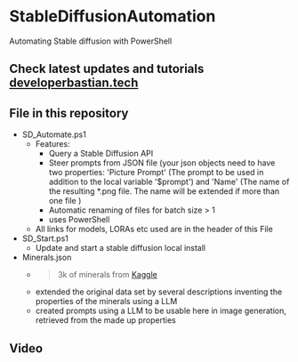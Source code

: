 # StableDiffusionAutomation #
Automating Stable diffusion with PowerShell

## Check latest updates and tutorials [developerbastian.tech](https://developerbastian.tech/) ##

## File in this repository ##
- SD_Automate.ps1
	- Features:
		- Query a Stable Diffusion API 
		- Steer prompts from JSON file (your json objects need to have two properties: 'Picture Prompt' (The prompt to be used in addition to the local variable '$prompt') and 'Name' (The name of the resulting *.png file. The name will be extended if more than one file )
		- Automatic renaming of files for batch size > 1
		- uses PowerShell 
	- All links for models, LORAs etc used are in the header of this File
- SD_Start.ps1
	- Update and start a stable diffusion local install
- Minerals.json
	- >3k of minerals from [Kaggle](https://www.kaggle.com/datasets/vinven7/comprehensive-database-of-minerals/data)
	- extended the original data set by several descriptions inventing the properties of the minerals using a LLM
	- created prompts using a LLM to be usable here in image generation, retrieved from the made up properties

## Video ##


